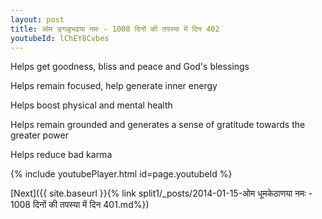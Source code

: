 ```yaml
---
layout: post
title: ओम ङ्गळुभढया नमः - 1008 दिनों की तपस्या में दिन 402
youtubeId: lChEY8Cvbes
---
```

 
 
Helps get goodness, bliss and peace and God's blessings
 
Helps remain focused, help generate inner energy 
 
Helps boost physical and mental health 
 
Helps remain grounded and generates a sense of gratitude towards the greater power 
 
Helps reduce bad karma
 
 
 
 


{% include youtubePlayer.html id=page.youtubeId %}
 
[Next]({{ site.baseurl }}{% link  split1/_posts/2014-01-15-ओम धूमकेठाणया नमः - 1008 दिनों की तपस्या में दिन 401.md%})
 
